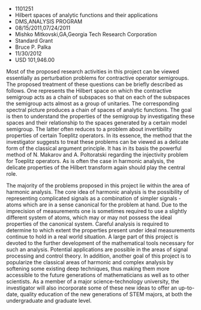 
* 1101251
* Hilbert spaces of analytic functions and their applications
* DMS,ANALYSIS PROGRAM
* 08/15/2011,07/24/2011
* Mishko Mitkovski,GA,Georgia Tech Research Corporation
* Standard Grant
* Bruce P. Palka
* 11/30/2012
* USD 101,946.00

Most of the proposed research activities in this project can be viewed
essentially as perturbation problems for contractive operator semigroups. The
proposed treatment of these questions can be briefly described as follows. One
represents the Hilbert space on which the contractive semigroup acts as a chain
of subspaces so that on each of the subspaces the semigroup acts almost as a
group of unitaries. The corresponding spectral picture produces a chain of
spaces of analytic functions. The goal is then to understand the properties of
the semigroup by investigating these spaces and their relationship to the spaces
generated by a certain model semigroup. The latter often reduces to a problem
about invertibility properties of certain Toeplitz operators. In its essence,
the method that the investigator suggests to treat these problems can be viewed
as a delicate form of the classical argument principle. It has in its basis the
powerful method of N. Makarov and A. Poltoratski regarding the injectivity
problem for Toeplitz operators. As is often the case in harmonic analysis, the
delicate properties of the Hilbert transform again should play the central role.

The majority of the problems proposed in this project lie within the area of
harmonic analysis. The core idea of harmonic analysis is the possibility of
representing complicated signals as a combination of simpler signals - atoms
which are in a sense canonical for the problem at hand. Due to the imprecision
of measurements one is sometimes required to use a slightly different system of
atoms, which may or may not possess the ideal properties of the canonical
system. Careful analysis is required to determine to which extent the properties
present under ideal measurements continue to hold in a real world situation. A
large part of this project is devoted to the further development of the
mathematical tools necessary for such an analysis. Potential applications are
possible in the areas of signal processing and control theory. In addition,
another goal of this project is to popularize the classical areas of harmonic
and complex analysis by softening some existing deep techniques, thus making
them more accessible to the future generations of mathematicians as well as to
other scientists. As a member of a major science-technology university, the
investigator will also incorporate some of these new ideas to offer an up-to-
date, quality education of the new generations of STEM majors, at both the
undergraduate and graduate level.
